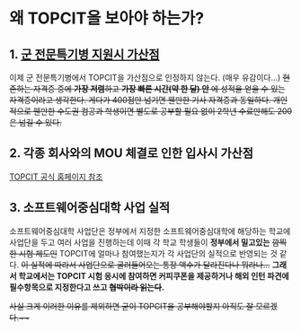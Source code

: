 # 왜 TOPCIT을 보아야 하는가?

## 1. [군 전문특기병 지원시 가산점](https://www.mma.go.kr/contents.do?mc=mma0001989)

이제 군 전문특기병에서 TOPCIT을 가산점으로 인정하지 않는다. (매우 유감이다...)
~~현존하는 자격증 중에 **가장 저렴**하고 **가장 빠른 시간(약 한 달) 안** 에 성적을 얻을 수 있는 자격증이라고 생각한다. 게다가 400점만 넘기면 웬만한 기사 자격증과 동일하다. 개인적으로 웬만한 수도권 컴공과 학생이면 별도로 공부할 필요 없이 2학년 수료만해도 200은 넘길 수 있다.~~

## 2. 각종 회사와의 MOU 체결로 인한 입사시 가산점
[TOPCIT 공식 홈페이지 참조](https://www.topcit.or.kr/info/apps/mouOrgList.do)

## 3. 소프트웨어중심대학 사업 실적
소프트웨어중심대학 사업단은 정부에서 지정한 소프트웨어중심대학에 해당하는 학교에 사업단을 두고 여러 사업을 진행하는데 이때 각 학교 학생들이 **정부에서 밀고있는** ~~깜찍한 시험 제도인~~ TOPCIT에 얼마나 참여했는지가 각 사업단의 실적으로 반영되는 것 같다. ~~이 실적에 따라서 사업단으로 굴러들어오는 통장 액수가 달라진다나 뭐라나...~~
**그래서 학교에서는 TOPCIT 시험 응시에 참여하면 커피쿠폰을 제공하거나 해외 인턴 파견에 필수항목으로 지정한다고 쓰고 ~~협박이라 읽는다~~.**

~~사실 크게 이러한 이유를 제외하면 굳이 TOPCIT을 공부해야할지 아직도 잘 모르겠다.\~\~~~
